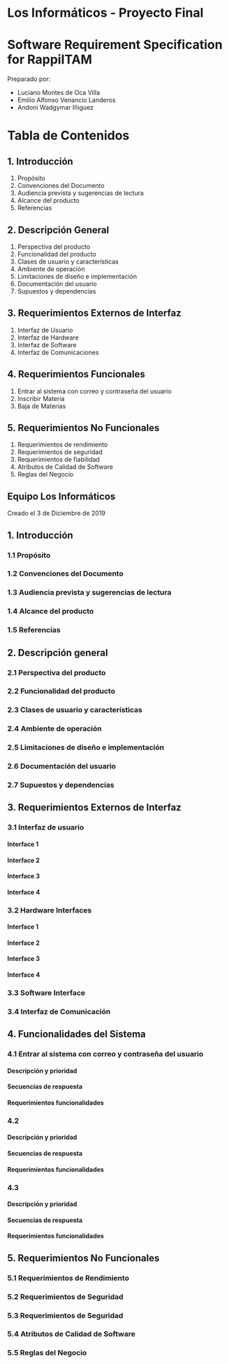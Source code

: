 # Los Informáticos - Proyecto Final
# Software Requirement Specification for RappiITAM
Preparado por:
+ Luciano Montes de Oca Villa
+	Emilio Alfonso Venancio Landeros
+	Andoni Wadgymar Iñiguez
# Tabla de Contenidos
## 1. Introducción
1.	Propósito
2.	Convenciones del Documento
3.	Audiencia prevista y sugerencias de lectura
4.	Alcance del producto
5.	Referencias
## 2. Descripción General
1.	Perspectiva del producto
2.	Funcionalidad del producto
3.	Clases de usuario y características
4.	Ambiente de operación
5.	Limitaciones de diseño e implementación
6.	Documentación del usuario
7.	Supuestos y dependencias
## 3. Requerimientos Externos de Interfaz
1.	Interfaz de Usuario
2.	Interfaz de Hardware
3.	Interfaz de Software
4.	Interfaz de Comunicaciones
## 4. Requerimientos Funcionales
1.	Entrar al sistema con correo y contraseña del usuario
2.	Inscribir Materia
3.	Baja de Materias
## 5. Requerimientos No Funcionales
1.	Requerimientos de rendimiento
2.	Requerimientos de seguridad
3.	Requerimientos de fiabilidad
4.	Atributos de Calidad de Software
5.	Reglas del Negocio
## Equipo Los Informáticos
Creado el 3 de Diciembre de 2019
## 1. Introducción
### 1.1 Propósito
### 1.2 Convenciones del Documento
### 1.3 Audiencia prevista y sugerencias de lectura
### 1.4 Alcance del producto
### 1.5 Referencias
## 2. Descripción general
### 2.1 Perspectiva del producto
### 2.2 Funcionalidad del producto
### 2.3 Clases de usuario y características
### 2.4 Ambiente de operación
### 2.5 Limitaciones de diseño e implementación
### 2.6 Documentación del usuario
### 2.7 Supuestos y dependencias
## 3. Requerimientos Externos de Interfaz
### 3.1 Interfaz de usuario
#### Interface 1
#### Interface 2
#### Interface 3
#### Interface 4
### 3.2 Hardware Interfaces
#### Interface 1
#### Interface 2
#### Interface 3
#### Interface 4
### 3.3 Software Interface
### 3.4 Interfaz de Comunicación
## 4. Funcionalidades del Sistema
### 4.1 Entrar al sistema con correo y contraseña del usuario
#### Descripción y prioridad
#### Secuencias de respuesta
#### Requerimientos funcionalidades
### 4.2 
#### Descripción y prioridad
#### Secuencias de respuesta
#### Requerimientos funcionalidades
### 4.3
#### Descripción y prioridad
#### Secuencias de respuesta
#### Requerimientos funcionalidades
## 5. Requerimientos No Funcionales
### 5.1 Requerimientos de Rendimiento
### 5.2 Requerimientos de Seguridad
### 5.3 Requerimientos de Seguridad
### 5.4 Atributos de Calidad de Software
### 5.5 Reglas del Negocio

